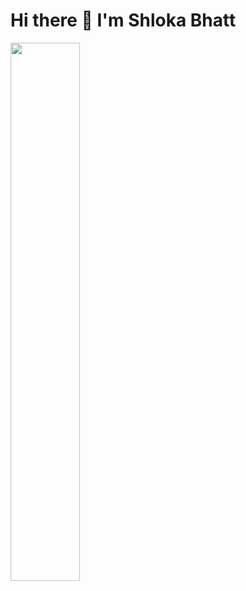 # Hi there 👋 I'm Shloka Bhatt

<img align="left" width="47%" src="https://github-readme-stats.vercel.app/api?username=shloka2212&show_icons=true&theme=radical" />
